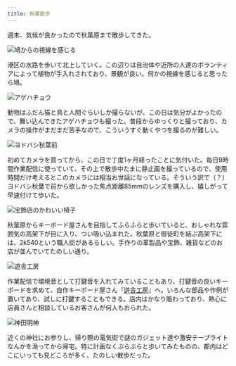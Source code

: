 ```yaml
---
title: 秋葉散歩
---
```

週末、気候が良かったので秋葉原まで散歩してきた。

![](https://lh4.googleusercontent.com/vT-HwGa-aqDvd_6VYTqlR5hmZcn7wwXECd0i-ekVf3ryQ2hOx5UPvscCJQtobPomyUZ-BHnsN8sdYWeuqRjCz98vo4sBR6Sv8FvcM7TZ4saXyFf9kSjloccGn95V3rHJvwvfrUau8SpviB8Wc6S05wZiWQLdFOUp--5WtEt5PF7JUcjEivLkofQCww "鳩からの視線を感じる")

港区の水路を歩いて北上していく。この辺りは自治体や近所の人達のボランティアによって植物が手入れされており、景観が良い。何かの視線を感じると思ったら鳩。

![](https://lh3.googleusercontent.com/atCT11nkHtAyh65tKdOBZqCY2qanyitD83hxnhUmLZpz_aEsqFf4JFg8x61wpa1Tf1Dv-GoSC0QCsip391-BWdPMKBo_Mc_limXSdXi2npUZBfDLfAGbF4ZLTuC7uF51PunU9WwXBFf_ZJ7b61wbbd9ScveahYVILSKsTUOtdJTTuYxndDXP5yTfcw "アゲハチョウ")

動物はふだん猫と鳥と人間ぐらいしか撮らないが、この日は気分がよかったので、舞い込んできたアゲハチョウも撮った。普段からゆっくりと撮っており、カメラの操作がまだまだ苦手なので、こういうすぐ動くやつを撮るのが難しい。

![](https://lh4.googleusercontent.com/SyO3VnRy0vFtLTkId3RoWc8GZ0_oU3sSsK-ndO5jgThNFZ8gQSzMUesT1x3RYpKicTPGqglMH-XviX8locBCDDDXZyInZuTqIDvVZuHuQCNrPa3xIvHnGKaD1CZCEKNwqFZ8VmUHtrnHsHPq4AGqtnpZhxR227-xrrIVmSUdcsCxOk7ebvkBTuHRtQ "ヨドバシ秋葉前")

初めてカメラを買ってから、この日で丁度1ヶ月経ったことに気付いた。毎日9時間作業配信に使っていて、その上で散歩中たまに静止画を撮っているので、使用時間だけ考えるとこのカメラには相当お世話になっている。そういう訳で（？）ヨドバシ秋葉で前から欲しかった焦点距離85mmのレンズを購入し、嬉しがって早速付けて歩いた。

![](https://lh3.googleusercontent.com/LjwIqf2vqdP1UaFWkWiHsqrNpKF5CE1ZFQRsVsMaCOm6VbpzGRwnwI6BdpvaqOJ1p2xwpKnQxKTTGw6xAgy3Vt6nJsthicLpWIKPyiLhSG3_V2Lsvy_WKdBNXtMVLMWHxFEuy8v5aWX6T1S0CsG_0spMiUc4DIx49qCI8HvTnxbFn0aANZQ8ffaH7Q "宝飾店のかわいい椅子")

秋葉原からキーボード屋さんを目指してふらふらと歩いていると、おしゃれな雰囲気の高架下が目に入り、つい吸い込まれた。秋葉原と御徒町を結ぶ高架下には、2k540という職人街があるらしい。手作りの革製品や宝飾、雑貨などのお店が並んでいてたのしい通り。

![](https://lh3.googleusercontent.com/dHV_nXdZIgOR9eLLcESi4AiAgtg-lYRZNc6HeGpAczU4lD_LDESQI7mFs-dJCXw6q6R8EFKxWwPNcIoe4A3gLZ2PeBEQ_Pi2eQ_ZQOLwPXm-f-4ZToJ-ewHfevI5MGhyNpYnyQq31RwqAvoLceEKDeRxb6biyyAyNGZcaIgtDhDxkjDFxdt5-MNYnA "遊舎工房")

作業配信で環境音として打鍵音を入れてみていることもあり、打鍵音の良いキーボードを求めて、自作キーボード屋さん『[遊舎工房](https://yushakobo.jp/)』へ。いろんな部品や作例が置いてあり、試しに打鍵することもできる。店内はかなり賑わっており、熱心に店員さんと相談しているお客さんが何人もおられた。

![](https://lh6.googleusercontent.com/8nJVEyIsh90-X5smfcTWbADxBuaUVyHtRA7f8-1cQO-30xbrxC79wKJXGyRvKyAbUGVF590EUnZVWq-k6IzNaAsUmBAxaLpmoDr59O74gQkIHYyvirE48STjOiK_XwsIxTtkCdVD3Byr662Is1d9MJXLAiqMMZTYewaBFwy-rhcp_gHrLCSYKJ2GYw "神田明神")

近くの神社にお参りし、帰り際の電気街で謎のガジェット達や激安テープライトなんかを漁ってから帰宅。特に計画なくぶらぶらと歩いてみたものの、都内はどこにいっても見どころが多く、たのしい散歩だった。
